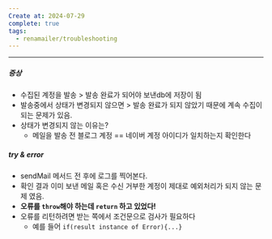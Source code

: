 ```yaml
---
Create at: 2024-07-29
complete: true
tags:
  - renamailer/troubleshooting
---
```

---

##### 증상
- 수집된 계정을 발송 > 발송 완료가 되어야 보낸db에 저장이 됨
- 발송중에서 상태가 변경되지 않으면 > 발송 완료가 되지 않았기 때문에 계속 수집이 되는 문제가 있음.
- 상태가 변경되지 않는 이유는?
	- 메일을 발송 전 블로그 계정 == 네이버 계정 아이디가 일치하는지 확인한다

##### try & error
- sendMail 메서드 전 후에 로그를 찍어본다.
- 확인 결과 이미 보낸 메일 혹은 수신 거부한 계정이 제대로 예외처리가 되지 않는 문제 였음.
- **오류를 `throw`해야 하는데 `return` 하고 있었다!**
- 오류를 리턴하려면 받는 쪽에서 조건문으로 검사가 필요하다
	- 예를 들어 `if(result instance of Error){...}`